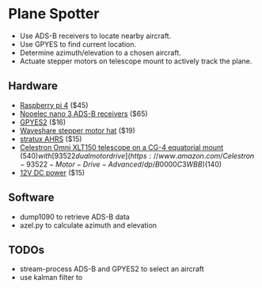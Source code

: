 # Plane Spotter
* Use ADS-B receivers to locate nearby aircraft.
* Use GPYES to find current location.
* Determine azimuth/elevation to a chosen aircraft.
* Actuate stepper motors on telescope mount to actively track the plane.

## Hardware
* [Raspberry pi 4](https://www.amazon.com/Raspberry-Model-2019-Quad-Bluetooth/dp/B07TD42S27) ($45)
* [Nooelec nano 3 ADS-B receivers](https://www.amazon.com/Dual-Band-NESDR-Nano-Bundle/dp/B076GWF6FF/ref=pd_sbs_147_4/133-0746579-1054605?_encoding=UTF8&pd_rd_i=B076GWF6FF&pd_rd_r=bdf3b34b-efc3-41f1-baac-4d709b651036&pd_rd_w=qcI1o&pd_rd_wg=rGVIs&pf_rd_p=12b8d3e2-e203-4b23-a8bc-68a7d2806477&pf_rd_r=CXWWHSKGPDVQS05SS261&psc=1&refRID=CXWWHSKGPDVQS05SS261) ($65)
* [GPYES2](https://www.amazon.com/Stratux-GPYes-2-0-u-blox-unit/dp/B0716BK5NT) ($16)
* [Waveshare stepper motor hat](https://www.waveshare.com/wiki/Stepper_Motor_HAT) ($19)
* [stratux AHRS](https://www.amazon.com/gp/product/B06ZZCHBHT/ref=ppx_yo_dt_b_asin_title_o00_s00?ie=UTF8&psc=1) ($15)
* [Celestron Omni XLT150 telescope on a CG-4 equatorial mount](https://www.amazon.com/Celestron-Omni-XLT-150-Telescope/dp/B000NMOIP8) ($540) with [93522 dual motor drive](https://www.amazon.com/Celestron-93522-Motor-Drive-Advanced/dp/B0000C3WBB) ($140)
* [12V DC power](https://www.amazon.com/dp/B07XP6DBCR/ref=sspa_dk_detail_1?psc=1&pd_rd_i=B07XP6DBCR&pd_rd_w=um5hx&pf_rd_p=48d372c1-f7e1-4b8b-9d02-4bd86f5158c5&pd_rd_wg=9EYJO&pf_rd_r=BGRY8SWX1B97AEEE8NB4&pd_rd_r=b1ef7aa1-b2cc-4857-9258-be8572266f8d&spLa=ZW5jcnlwdGVkUXVhbGlmaWVyPUEyUUVGQ0E1WTFFTlpOJmVuY3J5cHRlZElkPUEwMTE0NzQyMkFUNjRMRkY2ODZXOCZlbmNyeXB0ZWRBZElkPUEwMjQzNjI4V1A0VDBSRzBHM1VIJndpZGdldE5hbWU9c3BfZGV0YWlsJmFjdGlvbj1jbGlja1JlZGlyZWN0JmRvTm90TG9nQ2xpY2s9dHJ1ZQ==) ($15)

## Software
* dump1090 to retrieve ADS-B data
* azel.py to calculate azimuth and elevation

## TODOs
* stream-process ADS-B and GPYES2 to select an aircraft
* use kalman filter to 
